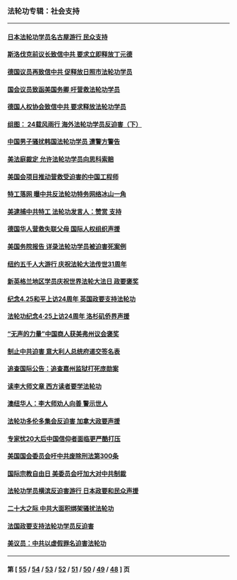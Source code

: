 ### 法轮功专辑：社会支持
---
#### [日本法轮功学员名古屋游行 民众支持](../../pages/nf4386/n14077424.md?09220430) 
#### [斯洛伐克前议长致信中共 要求立即释放丁元德](../../pages/nf4386/n14074619.md?09220430) 
#### [德国议员再致信中共 促释放日照市法轮功学员](../../pages/nf4386/n14069901.md?09220430) 
#### [国会议员致函美国务卿 吁营救法轮功学员](../../pages/nf4386/n14068427.md?09220430) 
#### [德国人权协会致信中共 要求释放法轮功学员](../../pages/nf4386/n14045330.md?09220430) 
#### [组图： 24载风雨行 海外法轮功学员反迫害（下）](../../pages/nf4386/n14030279.md?09220430) 
#### [中国男子骚扰韩国法轮功学员 遭警方警告](../../pages/nf4386/n14033245.md?09220430) 
#### [美法庭裁定 允许法轮功学员向思科索赔](../../pages/nf4386/n14030620.md?09220430) 
#### [美国会项目推动营救受迫害的中国工程师](../../pages/nf4386/n14019887.md?09220430) 
#### [特工落网 曝中共反法轮功特务网络冰山一角](../../pages/nf4386/n14006412.md?09220430) 
#### [美逮捕中共特工 法轮功发言人：赞赏 支持](../../pages/nf4386/n14005107.md?09220430) 
#### [德国华人营救失联父母 国际人权组织声援](../../pages/nf4386/n14002019.md?09220430) 
#### [美国务院报告 详录法轮功学员被迫害死案例](../../pages/nf4386/n13997752.md?09220430) 
#### [纽约五千人大游行 庆祝法轮大法传世31周年](../../pages/nf4386/n13995110.md?09220430) 
#### [新英格兰地区学员庆祝世界法轮大法日 政要褒奖](../../pages/nf4386/n13990800.md?09220430) 
#### [纪念4.25和平上访24周年 英国政要支持法轮功](../../pages/nf4386/n13984057.md?09220430) 
#### [法轮功纪念4·25上访24周年 洛杉矶侨界声援](../../pages/nf4386/n13978796.md?09220430) 
#### [“无声的力量”中国商人获美弗州议会褒奖](../../pages/nf4386/n13941208.md?09220430) 
#### [制止中共迫害 意大利人总统府递交签名表](../../pages/nf4386/n13933726.md?09220430) 
#### [追查国际公告：追查嘉州监狱打死庞勋案](../../pages/nf4386/n13933461.md?09220430) 
#### [读李大师文章 西方读者要学法轮功](../../pages/nf4386/n13925142.md?09220430) 
#### [澳纽华人：李大师劝人向善 警示世人](../../pages/nf4386/n13924146.md?09220430) 
#### [法轮功多伦多集会反迫害 加拿大政要声援](../../pages/nf4386/n13881303.md?09220430) 
#### [专家忧20大后中国信仰者面临更严酷打压](../../pages/nf4386/n13874993.md?09220430) 
#### [美国国会委员会吁中共废除刑法第300条](../../pages/nf4386/n13868121.md?09220430) 
#### [国际宗教自由日 美委员会吁加大对中共制裁](../../pages/nf4386/n13855021.md?09220430) 
#### [法轮功学员横滨反迫害游行 日本政要和民众声援](../../pages/nf4386/n13847132.md?09220430) 
#### [二十大之际 中共大面积绑架骚扰法轮功](../../pages/nf4386/n13846381.md?09220430) 
#### [法国政要支持法轮功学员反迫害](../../pages/nf4386/n13841970.md?09220430) 
#### [美议员：中共以虚假罪名迫害法轮功](../../pages/nf4386/n13841083.md?09220430) 

---
#### 第 [ [55](./55.md?09220430) / [54](./54.md?09220430) / [53](./53.md?09220430) / [52](./52.md?09220430) / [51](./51.md?09220430) / [50](./50.md?09220430) / [49](./49.md?09220430) / [48](./48.md?09220430) ] 页
